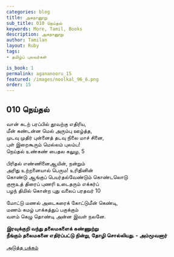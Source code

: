 ```yaml
---
categories: blog
title: அகநானூறு 
sub_title: 010 நெய்தல்
keywords: More, Tamil, Books
description: அகநானூறு 
author: Tamilan
layout: Ruby
tags:
- தமிழ்ப் புலவர்கள் 

is_book: 1
permalink: agananooru_15
featured: /images/noolkal_96_6.png
order: 15
---
```



## 010 நெய்தல்

வான் கடற் பரப்பில் தூவற்கு எதிரிய,  
மீன் கண்டன்ன மெல் அரும்பு ஊழ்த்த,  
முடவு முதிர் புன்னைத் தடவு நிலை மாச் சினை,  
புள் இறைகூரும் மெல்லம் புலம்ப!  
நெய்தல் உண்கண் பைதல கலுழ, 5

பிரிதல் எண்ணினைஆயின், நன்றும்  
அரிது உற்றனையால் பெரும! உரிதினின்  
கொண்டு ஆங்குப் பெயர்தல்வேண்டும் கொண்டலொடு  
குரூஉத் திரைப் புணரி உடைதரும் எக்கர்ப்  
பழந் திமில் கொன்ற புது வலைப் பரதவர் 10

மோட்டு மணல் அடைகரைக் கோட்டுமீன் கெண்டி,  
மணம் கமழ் பாக்கத்துப் பகுக்கும்  
வளம் கெழு தொண்டி அன்ன இவள் நலனே.

**இரவுக்குறி வந்து தலைமகளைக் கண்ணுற்று  
நீங்கும் தலைமகனை எதிர்ப்பட்டு நின்று, தோழி சொல்லியது. - அம்மூவனார்**

[அடுத்த பக்கம்](agananooru_16)